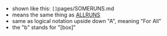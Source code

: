 - shown like this: `[]`pages/SOMERUNS.md
- means the same thing as [ALLRUNS](https://github.com/n-crespo/NASA-2023/blob/master/pages/ALLRUNS.md)
- same as logical notation upside down "A", meaning "For All"
- the "b" stands for "[box]"
